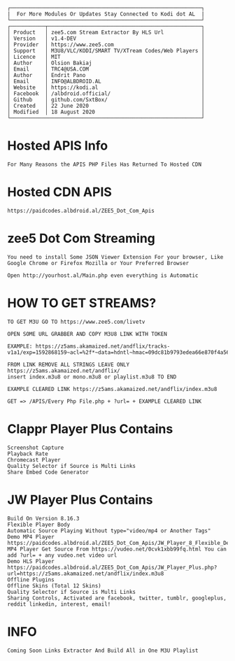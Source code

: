     ┌─────────────────────────────────────────────────────────────┐
    |  For More Modules Or Updates Stay Connected to Kodi dot AL  |
    └─────────────────────────────────────────────────────────────┘
    ┌───────────┬─────────────────────────────────────────────────┐
    │ Product   │ zee5.com Stream Extractor By HLS Url            │
    │ Version   │ v1.4-DEV                                        │
    │ Provider  │ https://www.zee5.com                            │
    │ Support   │ M3U8/VLC/KODI/SMART TV/XTream Codes/Web Players │
    │ Licence   │ MIT                                             │
    │ Author    │ Olsion Bakiaj                                   │
    │ Email     │ TRC4@USA.COM                                    │
    │ Author    │ Endrit Pano                                     │
    │ Email     │ INFO@ALBDROID.AL                                │
    │ Website   │ https://kodi.al                                 │
    │ Facebook  │ /albdroid.official/                             │
    │ Github    │ github.com/SxtBox/                              │
    │ Created   │ 22 June 2020                                    │
    │ Modified  │ 18 August 2020                                  │
    └─────────────────────────────────────────────────────────────┘

# Hosted APIS Info
    For Many Reasons the APIS PHP Files Has Returned To Hosted CDN

# Hosted CDN APIS
    https://paidcodes.albdroid.al/ZEE5_Dot_Com_Apis
#
# zee5 Dot Com Streaming

    You need to install Some JSON Viewer Extension For your browser, Like Google Chrome or Firefox Mozilla or Your Preferred Browser

    Open http://yourhost.al/Main.php even everything is Automatic

# HOW TO GET STREAMS?

    TO GET M3U GO TO https://www.zee5.com/livetv

    OPEN SOME URL GRABBER AND COPY M3U8 LINK WITH TOKEN

    EXAMPLE: https://z5ams.akamaized.net/andflix/tracks-v1a1/exp=1592868159~acl=%2f*~data=hdntl~hmac=09dc81b9793edea66e870f4a5653156241c3cdf508f5c52c32a0025edd7b7b5f/mono.m3u8

    FROM LINK REMOVE ALL STRINGS LEAVE ONLY https://z5ams.akamaized.net/andflix/
    insert index.m3u8 or mono.m3u8 or playlist.m3u8 TO END

    EXAMPLE CLEARED LINK https://z5ams.akamaized.net/andflix/index.m3u8

    GET => /APIS/Every Php File.php + ?url= + EXAMPLE CLEARED LINK

# Clappr Player Plus Contains
    Screenshot Capture
    Playback Rate
    Chromecast Player
    Quality Selector if Source is Multi Links
    Share Embed Code Generator

# JW Player Plus Contains
    Build On Version 8.16.3
    Flexible Player Body
    Automatic Source Playing Without type="video/mp4 or Another Tags"
    Demo MP4 Player https://paidcodes.albdroid.al/ZEE5_Dot_Com_Apis/JW_Player_8_Flexible_Demo
    MP4 Player Get Source From https://vudeo.net/0cvk1xbb99fq.html You can add ?url= + any vudeo.net video url
    Demo HLS Player https://paidcodes.albdroid.al/ZEE5_Dot_Com_Apis/JW_Player_Plus.php?url=https://z5ams.akamaized.net/andflix/index.m3u8
    Offline Plugins
    Offline Skins (Total 12 Skins)
    Quality Selector if Source is Multi Links
    Sharing Controls, Activated are facebook, twitter, tumblr, googleplus, reddit linkedin, interest, email!

# INFO
    Coming Soon Links Extractor And Build All in One M3U Playlist
